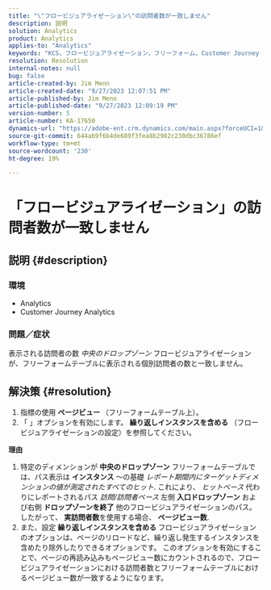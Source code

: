 ```yaml
---
title: "\"フロービジュアライゼーション\"の訪問者数が一致しません"
description: 説明
solution: Analytics
product: Analytics
applies-to: "Analytics"
keywords: "KCS，フロービジュアライゼーション，フリーフォーム，Customer Journey Analytics，一致，訪問者"
resolution: Resolution
internal-notes: null
bug: false
article-created-by: Jim Menn
article-created-date: "9/27/2023 12:07:51 PM"
article-published-by: Jim Menn
article-published-date: "9/27/2023 12:09:19 PM"
version-number: 5
article-number: KA-17650
dynamics-url: "https://adobe-ent.crm.dynamics.com/main.aspx?forceUCI=1&pagetype=entityrecord&etn=knowledgearticle&id=e354eb7a-2e5d-ee11-be6f-6045bd006268"
source-git-commit: 644ab9f6b4de689f3fea8b2982c230dbc36786ef
workflow-type: tm+mt
source-wordcount: '230'
ht-degree: 19%

---
```


# 「フロービジュアライゼーション」の訪問者数が一致しません

## 説明 {#description}


### <b>環境</b>

- Analytics
- Customer Journey Analytics




### <b>問題／症状</b>

表示される訪問者の数 *中央のドロップゾーン* フロービジュアライゼーションが、フリーフォームテーブルに表示される個別訪問者の数と一致しません。


## 解決策 {#resolution}


1. 指標の使用 <b>ページビュー </b>（フリーフォームテーブル上）。
2. 「 」オプションを有効にします。 <b>繰り返しインスタンスを含める</b> （フロービジュアライゼーションの設定）を参照してください。




<b>理由</b>

1. 特定のディメンションが <b>中央のドロップゾーン</b> フリーフォームテーブルでは、パス表示は <b>インスタンス</b> ～の基礎 *レポート期間内にターゲットディメンションの値が測定されたすべてのヒット*. これにより、 *ヒットベース* 代わりにレポートされるパス *訪問/訪問者ベース* 左側 <b>入口ドロップゾーン</b> および右側 <b>ドロップゾーンを終了</b> 他のフロービジュアライゼーションのパス。 したがって、 <b>実訪問者数</b>を使用する場合、 <b>ページビュー数</b>.
2. また、設定 <b>繰り返しインスタンスを含める</b> フロービジュアライゼーションのオプションは、ページのリロードなど、繰り返し発生するインスタンスを含めたり除外したりできるオプションです。 このオプションを有効にすることで、ページの再読み込みもページビュー数にカウントされるので、フロービジュアライゼーションにおける訪問者数とフリーフォームテーブルにおけるページビュー数が一致するようになります。

